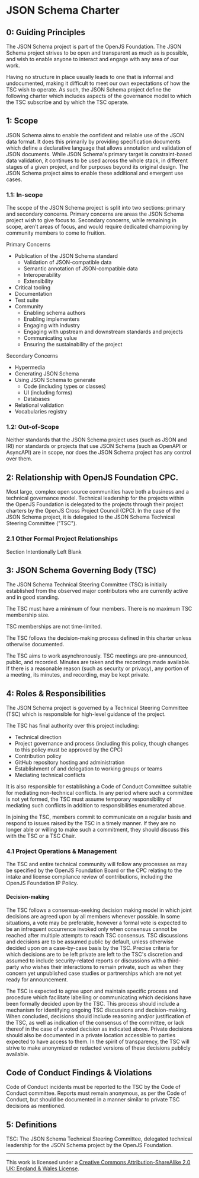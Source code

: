 # JSON Schema Charter
<!-- This document is managed in the json-schema-org/community GitHub repository. Please do NOT modify this file in another repository as changes may be overridden. -->

## 0: Guiding Principles
The JSON Schema project is part of the OpenJS Foundation. The JSON Schema project strives to be open and transparent as much as is possible, and wish to enable anyone to interact and engage with any area of our work.

Having no structure in place usually leads to one that is informal and undocumented, making it difficult to meet our own expectations of how the TSC wish to operate. As such, the JSON Schema project define the following charter which includes aspects of the governance model to which the TSC subscribe and by which the TSC operate.

## 1: Scope
JSON Schema aims to enable the confident and reliable use of the JSON data format. It does this primarily by providing specification documents which define a declarative language that allows annotation and validation of JSON documents.
While JSON Schema's primary target is constraint-based data validation, it continues to be used across the whole stack, in different stages of a given project, and for purposes beyond its original design. The JSON Schema project aims to enable these additional and emergent use cases.

### 1.1: In-scope
The scope of the JSON Schema project is split into two sections: primary and secondary concerns.
Primary concerns are areas the JSON Schema project wish to give focus to. Secondary concerns, while remaining in scope, aren't areas of focus, and would require dedicated championing by community members to come to fruition.

Primary Concerns
- Publication of the JSON Schema standard
  - Validation of JSON-compatible data
  - Semantic annotation of JSON-compatible data
  - Interoperability
  - Extensibility
- Critical tooling
- Documentation
- Test suite
- Community
  - Enabling schema authors
  - Enabling implementers
  - Engaging with industry
  - Engaging with upstream and downstream standards and projects
  - Communicating value
  - Ensuring the sustainability of the project

Secondary Concerns
- Hypermedia
- Generating JSON Schema
- Using JSON Schema to generate
  - Code (including types or classes)
  - UI (including forms)
  - Databases
- Relational validation
- Vocabularies registry

### 1.2: Out-of-Scope
Neither standards that the JSON Schema project uses (such as JSON and IRI) nor standards or projects that use JSON Schema (such as OpenAPI or AsyncAPI) are in scope, nor does the JSON Schema project has any control over them.

## 2: Relationship with OpenJS Foundation CPC.
Most large, complex open source communities have both a business and a technical governance model. Technical leadership for the projects within the OpenJS Foundation is delegated to the projects through their project charters by the OpenJS Cross Project Council (CPC). In the case of the JSON Schema project, it is delegated to the JSON Schema Technical Steering Committee ("TSC").

### 2.1 Other Formal Project Relationships
Section Intentionally Left Blank

## 3: JSON Schema Governing Body (TSC)
The JSON Schema Technical Steering Committee (TSC) is initially established from the observed major contributors who are currently active and in good standing.

The TSC must have a minimum of four members. There is no maximum TSC membership size.

TSC memberships are not time-limited.

The TSC follows the decision-making process defined in this charter unless otherwise documented.

The TSC aims to work asynchronously. TSC meetings are pre-announced, public, and recorded. Minutes are taken and the recordings made available. If there is a reasonable reason (such as security or privacy), any portion of a meeting, its minutes, and recording, may be kept private.

## 4: Roles & Responsibilities

The JSON Schema project is governed by a Technical Steering Committee (TSC) which is responsible for high-level guidance of the project.

The TSC has final authority over this project including:

- Technical direction
- Project governance and process (including this policy, though changes to this policy must be approved by the CPC)
- Contribution policy
- GitHub repository hosting and administration
- Establishment of and delegation to working groups or teams
- Mediating technical conflicts

It is also responsible for establishing a Code of Conduct Committee suitable for mediating non-technical conflicts.
In any period where such a committee is not yet formed, the TSC must assume temporary responsibility of mediating such conflicts in addition to responsibilities enumerated above.

In joining the TSC, members commit to communicate on a regular basis and respond to issues raised by the TSC in a timely manner. If they are no longer able or willing to make such a commitment, they should discuss this with the TSC or a TSC Chair.

### 4.1 Project Operations & Management
The TSC and entire technical community will follow any processes as may be specified by the OpenJS Foundation Board or the CPC relating to the intake and license compliance review of contributions, including the OpenJS Foundation IP Policy.

#### Decision-making

The TSC follows a consensus-seeking decision making model in which joint decisions are agreed upon by all members whenever possible.
In some situations, a vote may be preferable, however a formal vote is expected to be an infrequent occurrence invoked only when consensus cannot be reached after multiple attempts to reach TSC consensus.
TSC discussions and decisions are to be assumed public by default, unless otherwise decided upon on a case-by-case basis by the TSC.
Precise criteria for which decisions are to be left private are left to the TSC's discretion and assumed to include security-related reports or discussions with a third-party who wishes their interactions to remain private, such as when they concern yet unpublished case studies or partnerships which are not yet ready for announcement.

The TSC is expected to agree upon and maintain specific process and procedure which facilitate labelling or communicating which decisions have been formally decided upon by the TSC.
This process should include a mechanism for identifying ongoing TSC discussions and decision-making.
When concluded, decisions should include reasoning and/or justification of the TSC, as well as indication of the consensus of the committee, or lack thereof in the case of a voted decision as indicated above.
Private decisions should also be documented in a private location accessible to parties expected to have access to them. In the spirit of transparency, the TSC will strive to make anonymized or redacted versions of these decisions publicly available.

## Code of Conduct Findings & Violations

Code of Conduct incidents must be reported to the TSC by the Code of Conduct committee.
Reports must remain anonymous, as per the Code of Conduct, but should be documented in a manner similar to private TSC decisions as mentioned.

## 5: Definitions

TSC: The JSON Schema Technical Steering Committee, delegated technical leadership for the JSON Schema project by the OpenJS Foundation.

---

This work is licensed under a [Creative Commons Attribution-ShareAlike 2.0 UK: England & Wales License](https://creativecommons.org/licenses/by-sa/2.0/uk/).